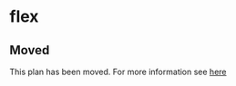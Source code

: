 # flex

## Moved

This plan has been moved. For more information see [here](https://github.com/habitat-sh/core-plans#additional-plans)
